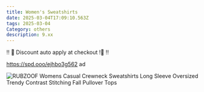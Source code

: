 ```yaml
---
title: Women's Sweatshirts
date: 2025-03-04T17:09:10.563Z
tags: 2025-03-04
Category: others
description: 9.xx
---
```

‼️ 👣 Discount auto apply at checkout !👣 ‼️

https://spd.ooo/ejhbo3g562  ad <!--StartFragment-->

![RUBZOOF Womens Casual Crewneck Sweatshirts Long Sleeve Oversized Trendy Contrast Stitching Fall Pullover Tops](https://m.media-amazon.com/images/I/71npITuyAtL._AC_SY741_.jpg)

<!--EndFragment-->